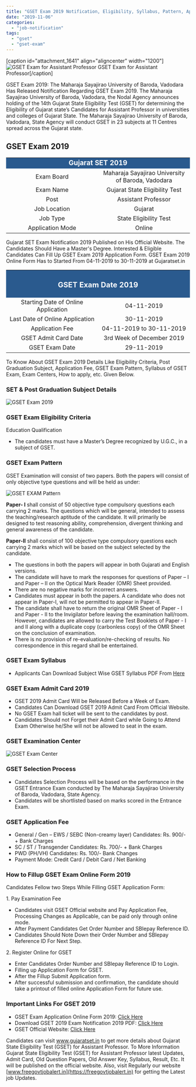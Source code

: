 ```yaml
---
title: "GSET Exam 2019 Notification, Eligibility, Syllabus, Pattern, Application Form"
date: "2019-11-06"
categories: 
  - "job-notification"
tags: 
  - "gset"
  - "gset-exam"
---
```


\[caption id="attachment\_1641" align="aligncenter" width="1200"\]![GSET Exam for Assistant Professor](images/GSET-Exam-for-Assistant-Professor.jpg) GSET Exam for Assistant Professor\[/caption\]

GSET Exam 2019: The Maharaja Sayajirao University of Baroda, Vadodara Has Released Notification Regarding GSET Exam 2019. The Maharaja Sayajirao University of Baroda, Vadodara, the Nodal Agency announces holding of the 14th Gujarat State Eligibility Test (GSET) for determining the Eligibility of Gujarat state’s Candidates for Assistant Professor in universities and colleges of Gujarat State. The Maharaja Sayajirao University of Baroda, Vadodara, State Agency will conduct GSET in 23 subjects at 11 Centres spread across the Gujarat state.

## **GSET Exam 2019**

<table style="border-collapse: collapse; width: 100%;"><tbody><tr><td style="width: 50%; background-color: #2a5a8e; text-align: center;" colspan="2"><span style="font-size: 14pt;"><strong><span style="color: #ffffff;">Gujarat SET 2019</span></strong></span></td></tr><tr><td style="width: 50%; text-align: center;"><span style="font-size: 12pt;">Exam Board</span></td><td style="width: 50%; text-align: center;"><span style="font-size: 12pt;">Maharaja Sayajirao University of Baroda, Vadodara</span></td></tr><tr><td style="width: 50%; text-align: center;"><span style="font-size: 12pt;">Exam Name</span></td><td style="width: 50%; text-align: center;"><span style="font-size: 12pt;">Gujarat State Eligibility Test</span></td></tr><tr><td style="width: 50%; text-align: center;"><span style="font-size: 12pt;">Post</span></td><td style="width: 50%; text-align: center;"><span style="font-size: 12pt;">Assistant Professor</span></td></tr><tr><td style="width: 50%; text-align: center;"><span style="font-size: 12pt;">Job Location</span></td><td style="width: 50%; text-align: center;"><span style="font-size: 12pt;">Gujarat</span></td></tr><tr><td style="width: 50%; text-align: center;"><span style="font-size: 12pt;">Job Type</span></td><td style="width: 50%; text-align: center;"><span style="font-size: 12pt;">State Eligibility Test</span></td></tr><tr><td style="width: 50%; text-align: center;"><span style="font-size: 12pt;">Application Mode</span></td><td style="width: 50%; text-align: center;"><span style="font-size: 12pt;">Online</span></td></tr></tbody></table>

Gujarat SET Exam Notification 2019 Published on His Official Website. The Candidates Should Have a Master's Degree. Interested & Eligible Candidates Can Fill Up GSET Exam 2019 Application Form. GSET Exam 2019 Online Form Has to Started From 04-11-2019 to 30-11-2019 at Gujaratset.in

<table style="border-collapse: collapse;"><tbody><tr><td style="width: 50%; background-color: #2a5a8e; text-align: center;" colspan="2"><h3><strong><span style="font-size: 15pt; color: #ffffff;">GSET Exam Date 2019</span></strong></h3></td></tr><tr><td style="width: 50%; text-align: center;"><span style="font-size: 12pt;">Starting Date of Online Application</span></td><td style="width: 50%; text-align: center;"><span style="font-size: 12pt;">04-11-2019</span></td></tr><tr><td style="width: 50%; text-align: center;"><span style="font-size: 12pt;">Last Date of Online Application</span></td><td style="width: 50%; text-align: center;"><span style="font-size: 12pt;">30-11-2019</span></td></tr><tr><td style="width: 50%; text-align: center;"><span style="font-size: 12pt;">Application Fee</span></td><td style="width: 50%; text-align: center;"><span style="font-size: 12pt;">04-11-2019 to 30-11-2019</span></td></tr><tr><td style="width: 50%; text-align: center;"><span style="font-size: 12pt;">GSET Admit Card Date</span></td><td style="width: 50%; text-align: center;"><span style="font-size: 12pt;">3rd Week of December 2019</span></td></tr><tr><td style="width: 50%; text-align: center;"><span style="font-size: 12pt;">GSET Exam Date</span></td><td style="width: 50%; text-align: center;"><span style="font-size: 12pt;">29-11-2019</span></td></tr></tbody></table>

To Know About GSET Exam 2019 Details Like Eligibility Criteria, Post Graduation Subject, Application Fee, GSET Exam Pattern, Syllabus of GSET Exam, Exam Centers, How to apply, etc. Given Below.

### **SET & Post Graduation Subject Details**

![GSET Exam 2019](images/GSET-Exam-2019-SET-Post-Graduation-Subject-Details.jpg)

### **GSET Exam Eligibility Criteria**

Education Qualification

- The candidates must have a Master’s Degree recognized by U.G.C., in a subject of GSET.

### **GSET Exam Pattern**

GSET Examination will consist of two papers. Both the papers will consist of only objective type questions and will be held as under:

![GSET EXAM Pattern](images/GSET-EXAM-Pattern.jpg)

**Paper- I** shall consist of 50 objective type compulsory questions each carrying 2 marks. The questions which will be general, intended to assess the teaching/research aptitude of the candidate. It will primarily be designed to test reasoning ability, comprehension, divergent thinking and general awareness of the candidate.

**Paper-II** shall consist of 100 objective type compulsory questions each carrying 2 marks which will be based on the subject selected by the candidate.

- The questions in both the papers will appear in both Gujarati and English versions.
- The candidate will have to mark the responses for questions of Paper – I and Paper – II on the Optical Mark Reader (OMR) Sheet provided.
- There are no negative marks for incorrect answers.
- Candidates must appear in both the papers. A candidate who does not appear in Paper-I, will not be permitted to appear in Paper-II.
- The candidate shall have to return the original OMR Sheet of Paper - I and Paper - II to the Invigilator before leaving the examination hall/room. However, candidates are allowed to carry the Test Booklets of Paper - I and II along with a duplicate copy (carbonless copy) of the OMR Sheet on the conclusion of examination.
- There is no provision of re-evaluation/re-checking of results. No correspondence in this regard shall be entertained.

### **GSET Exam Syllabus**

- Applicants Can Download Subject Wise GSET Syllabus PDF From [Here](https://www.gujaratset.in/eng/03syllabus)

### **GSET Exam Admit Card 2019**

- GSET 2019 Admit Card Will be Released Before a Week of Exam.
- Candidates Can Download GSET 2019 Admit Card From Official Website.
- No GSET Exam hall ticket will be sent to the candidates by post.
- Candidates Should not Forget their Admit Card while Going to Attend Exam Otherwise he/She will not be allowed to seat in the exam.

### **GSET Examination Center**

![GSET Exam Center](images/GSET-Exam-Center.jpg)

### **GSET Selection Process**

- Candidates Selection Process will be based on the performance in the GSET Entrance Exam conducted by The Maharaja Sayajirao University of Baroda, Vadodara, State Agency.
- Candidates will be shortlisted based on marks scored in the Entrance Exam.

### **GSET Application Fee**

- General / Gen – EWS / SEBC (Non-creamy layer) Candidates: Rs. 900/- + Bank Charges
- SC / ST / Transgender Candidates: Rs. 700/- + Bank Charges
- PWD (PH/VH) Candidates: Rs. 100/- Bank Changes
- Payment Mode: Credit Card / Debit Card / Net Banking

### **How to Fillup GSET Exam Online Form 2019**

Candidates Fellow two Steps While Filling GSET Application Form:

1\. Pay Examination Fee

- Candidates visit GSET Official website and Pay Application Fee, Processing Changes as Applicable, can be paid only through online mode.
- After Payment Candidates Get Order Number and SBIepay Reference ID.
- Candidates Should Note Down their Order Number and SBIepay Reference ID For Next Step.

2\. Register Online for GSET

- Enter Candidates Order Number and SBIepay Reference ID to Login.
- Filling up Application Form for GSET.
- After the Fillup Submit Application form.
- After successful submission and confirmation, the candidate should take a printout of filled online Application Form for future use.

### **Important Links For GSET 2019**

- GSET Exam Application Online Form 2019: [Click Here](https://www.gujaratset.in/)
- Download GSET 2019 Exam Notification 2019 PDF: [Click Here](https://www.gujaratset.in/download/info_bulletin_2019.pdf)
- GSET Official Website: [Click Here](https://www.gujaratset.in/)

Candidates can visit www.gujaratset.in to get more details about Gujarat State Eligibility Test (GSET) for Assistant Professor. To More Information Gujarat State Eligibility Test (GSET) for Assistant Professor latest Updates, Admit Card, Old Question Papers, Old Answer Key, Syllabus, Result, Etc. It will be published on the official website. Also, visit Regularly our website [www.freegovtjobalert.in](https://freegovtjobalert.in) for getting the Latest job Updates.
